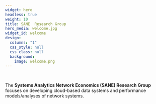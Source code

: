 ```yaml
---
widget: hero
headless: true
weight: 10
title: SANE  Research Group
hero_media: welcome.jpg
widget_id: welcome
design:
  columns: "1"
  css_style: null
  css_class: null
  background:
    image: welcome.png
---
```

<br>

The **Systems Analytics Network Economics (SANE) Research Group** focuses on developing cloud-based data systems and performance models/analyses of network systems.
